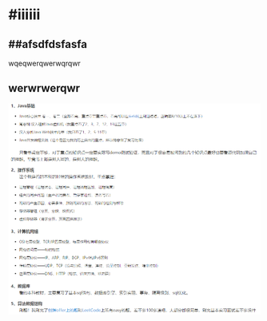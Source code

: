 #iiiiii 
=========
##afsdfdsfasfa
----------------
wqeqwerqwerwqrqwr

werwrwerqwr
---------------------
![image](https://github.com/wls860707495/Java/blob/master/TNF2G%7BJ1L2%5B(O)SD%7DYM%7DMGP.png)
